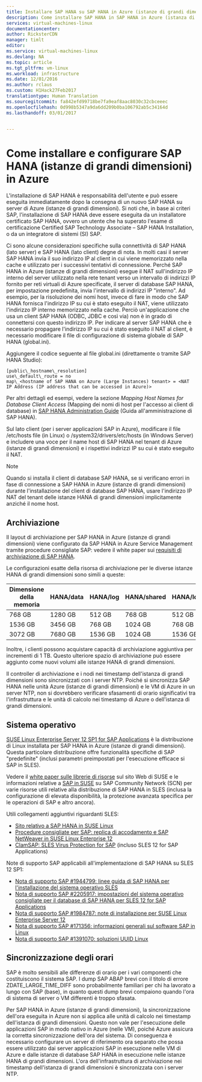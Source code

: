 ```yaml
---
title: Installare SAP HANA su SAP HANA in Azure (istanze di grandi dimensioni) | Documentazione Microsoft
description: Come installare SAP HANA in SAP HANA in Azure (istanza di grandi dimensioni).
services: virtual-machines-linux
documentationcenter: 
author: RicksterCDN
manager: timlt
editor: 
ms.service: virtual-machines-linux
ms.devlang: NA
ms.topic: article
ms.tgt_pltfrm: vm-linux
ms.workload: infrastructure
ms.date: 12/01/2016
ms.author: rclaus
ms.custom: H1Hack27Feb2017
translationtype: Human Translation
ms.sourcegitcommit: fa842efd99718be7fa9eaf8aac8030c32cbceeec
ms.openlocfilehash: 0d998b5347a9da6dd209b0ba106792ab5c34164d
ms.lasthandoff: 03/01/2017


---
```

# <a name="how-to-install-and-configure-sap-hana-large-instances-on-azure"></a>Come installare e configurare SAP HANA (istanze di grandi dimensioni) in Azure

L'installazione di SAP HANA è responsabilità dell'utente e può essere eseguita immediatamente dopo la consegna di un nuovo SAP HANA su server di Azure (istanze di grandi dimensioni). Si noti che, in base ai criteri SAP, l'installazione di SAP HANA deve essere eseguita da un installatore certificato SAP HANA, ovvero un utente che ha superato l'esame di certificazione Certified SAP Technology Associate – SAP HANA Installation, o da un integratore di sistemi (SI) SAP.

Ci sono alcune considerazioni specifiche sulla connettività di SAP HANA (lato server) e SAP HANA (lato client) degne di nota. In molti casi il server SAP HANA invia il suo indirizzo IP al client in cui viene memorizzato nella cache e utilizzato per i successivi tentativi di connessione. Perché SAP HANA in Azure (istanze di grandi dimensioni) esegue il NAT sull'indirizzo IP interno del server utilizzato nella rete tenant verso un intervallo di indirizzi IP fornito per reti virtuali di Azure specificate, il server di database SAP HANA, per impostazione predefinita, invia l'intervallo di indirizzi IP &quot;interno&quot;. Ad esempio, per la risoluzione dei nomi host, invece di fare in modo che SAP HANA fornisca l'indirizzo IP su cui è stato eseguito il NAT, viene utilizzato l'indirizzo IP interno memorizzato nella cache. Perciò un'applicazione che usa un client SAP HANA (ODBC, JDBC e così via) non è in grado di connettersi con questo indirizzo IP. Per indicare al server SAP HANA che è necessario propagare l'indirizzo IP su cui è stato eseguito il NAT al client, è necessario modificare il file di configurazione di sistema globale di SAP HANA (global.ini).

Aggiungere il codice seguente al file global.ini (direttamente o tramite SAP HANA Studio):
```
[public\_hostname\_resolution]
use\_default\_route = no
map\_<hostname of SAP HANA on Azure (Large Instances) tenant> = <NAT IP Address (IP address that can be accessed in Azure)>
```
Per altri dettagli ed esempi, vedere la sezione _Mapping Host Names for Database Client Access_ (Mapping dei nomi di host per l'accesso ai client di database) in [SAP HANA Administration Guide](http://help.sap.com/hana/sap_hana_administration_guide_en.pdf) (Guida all'amministrazione di SAP HANA).

Sul lato client (per i server applicazioni SAP in Azure), modificare il file /etc/hosts file (in Linux) o /system32/drivers/etc/hosts (in Windows Server) e includere una voce per il name host di SAP HANA nel tenant di Azure (istanze di grandi dimensioni) e i rispettivi indirizzi IP su cui è stato eseguito il NAT.

>[!NOTE] 
>Quando si installa il client di database SAP HANA, se si verificano errori in fase di connessione a SAP HANA in Azure (istanze di grandi dimensioni) durante l'installazione del client di database SAP HANA, usare l'indirizzo IP NAT del tenant delle istanze HANA di grandi dimensioni implicitamente anziché il nome host.

## <a name="storage"></a>Archiviazione

Il layout di archiviazione per SAP HANA in Azure (istanze di grandi dimensioni) viene configurato da SAP HANA in Azure Service Management tramite procedure consigliate SAP: vedere il white paper sui [requisiti di archiviazione di SAP HANA](http://go.sap.com/documents/2015/03/74cdb554-5a7c-0010-82c7-eda71af511fa.html).

Le configurazioni esatte della risorsa di archiviazione per le diverse istanze HANA di grandi dimensioni sono simili a queste:

| Dimensione della memoria | HANA/data | HANA/log | HANA/shared | HANA/log/backups |
| --- | --- | --- | --- | --- |
| 768 GB | 1280 GB | 512 GB | 768 GB | 512 GB |
| 1536 GB | 3456 GB | 768 GB | 1024 GB | 768 GB |
| 3072 GB | 7680 GB | 1536 GB | 1024 GB | 1536 GB |

Inoltre, i clienti possono acquistare capacità di archiviazione aggiuntiva per incrementi di 1 TB. Questo ulteriore spazio di archiviazione può essere aggiunto come nuovi volumi alle istanze HANA di grandi dimensioni.

Il controller di archiviazione e i nodi nei timestamp dell'istanza di grandi dimensioni sono sincronizzati con i server NTP. Poiché si sincronizza SAP HANA nelle unità Azure (istanze di grandi dimensioni) e le VM di Azure in un server NTP, non si dovrebbero verificare sfasamenti di orario significativi tra l'infrastruttura e le unità di calcolo nei timestamp di Azure o dell'istanza di grandi dimensioni.

## <a name="operating-system"></a>Sistema operativo

[SUSE Linux Enterprise Server 12 SP1 for SAP Applications](https://www.suse.com/products/sles-for-sap/hana) è la distribuzione di Linux installata per SAP HANA in Azure (istanze di grandi dimensioni). Questa particolare distribuzione offre funzionalità specifiche di SAP &quot;predefinite&quot; (inclusi parametri preimpostati per l'esecuzione efficace si SAP in SLES).

Vedere il [white paper sulle librerie di risorse](https://www.suse.com/products/sles-for-sap/resource-library#white-papers) sul sito Web di SUSE e le informazioni relative a [SAP in SUSE](https://wiki.scn.sap.com/wiki/display/ATopics/SAP+on+SUSE) su SAP Community Network (SCN) per varie risorse utili relative alla distribuzione di SAP HANA in SLES (inclusa la configurazione di elevata disponibilità, la protezione avanzata specifica per le operazioni di SAP e altro ancora).

Utili collegamenti aggiuntivi riguardanti SLES:

- [Sito relativo a SAP HANA in SUSE Linux](https://wiki.scn.sap.com/wiki/display/ATopics/SAP+on+SUSE)
- [Procedure consigliate per SAP: replica di accodamento e SAP NetWeaver in SUSE Linux Enterprise 12](https://www.suse.com/docrepcontent/container.jsp?containerId=9113)
- [ClamSAP: SLES Virus Protection for SAP](http://scn.sap.com/community/linux/blog/2014/04/14/clamsap--suse-linux-enterprise-server-integrates-virus-protection-for-sap) (incluso SLES 12 for SAP Applications)

Note di supporto SAP applicabili all'implementazione di SAP HANA su SLES 12 SP1:

- [Nota di supporto SAP #1944799: linee guida di SAP HANA per l'installazione del sistema operativo SLES](http://go.sap.com/documents/2016/05/e8705aae-717c-0010-82c7-eda71af511fa.html)
- [Nota di supporto SAP #2205917: impostazioni del sistema operativo consigliate per il database di SAP HANA per SLES 12 for SAP Applications](https://launchpad.support.sap.com/#/notes/2205917/E)
- [Nota di supporto SAP #1984787: note di installazione per SUSE Linux Enterprise Server 12](https://launchpad.support.sap.com/#/notes/1984787)
- [Nota di supporto SAP #171356: informazioni generali sul software SAP in Linux](https://launchpad.support.sap.com/#/notes/1984787)
- [Nota di supporto SAP #1391070: soluzioni UUID Linux](https://launchpad.support.sap.com/#/notes/1391070)

## <a name="time-synchronization"></a>Sincronizzazione degli orari

SAP è molto sensibili alle differenze di orario per i vari componenti che costituiscono il sistema SAP. I dump SAP ABAP brevi con il titolo di errore ZDATE\_LARGE\_TIME\_DIFF sono probabilmente familiari per chi ha lavorato a lungo con SAP (base), in quanto questi dump brevi compaiono quando l'ora di sistema di server o VM differenti è troppo sfasata.

Per SAP HANA in Azure (istanze di grandi dimensioni), la sincronizzazione dell'ora eseguita in Azure non si applica alle unità di calcolo nei timestamp dell'istanza di grandi dimensioni. Questo non vale per l'esecuzione delle applicazioni SAP in modo nativo in Azure (nelle VM), poiché Azure assicura la corretta sincronizzazione dell'ora del sistema. Di conseguenza è necessario configurare un server di riferimento ora separato che possa essere utilizzato dai server applicazioni SAP in esecuzione nelle VM di Azure e dalle istanze di database SAP HANA in esecuzione nelle istanze HANA di grandi dimensioni. L'ora dell'infrastruttura di archiviazione nei timestamp dell'istanza di grandi dimensioni è sincronizzata con i server NTP.



